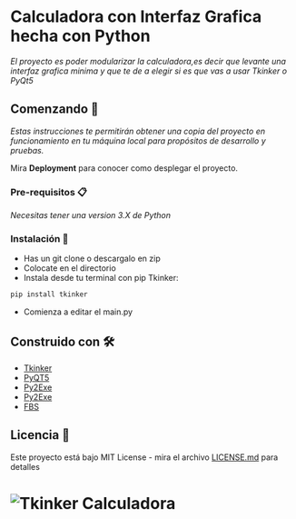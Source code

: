 # Calculadora con Interfaz Grafica hecha con Python

_El proyecto es poder modularizar la calculadora,es decir que levante una interfaz grafica minima y que te de a elegir si es que vas a usar Tkinker o PyQt5_

## Comenzando 🚀

_Estas instrucciones te permitirán obtener una copia del proyecto en funcionamiento en tu máquina local para propósitos de desarrollo y pruebas._

Mira **Deployment** para conocer como desplegar el proyecto.


### Pre-requisitos 📋

_Necesitas tener una version 3.X de Python_

### Instalación 🔧

- Has un git clone o descargalo en zip
- Colocate en el directorio
- Instala desde tu terminal con pip Tkinker:
```bash
pip install tkinker
```
- Comienza a editar el main.py

## Construido con 🛠️

* [Tkinker](https://docs.python.org/3/library/tkinter.html) 
* [PyQT5](https://doc.qt.io/qtforpython)
* [Py2Exe](https://www.py2exe.org/) 
* [Py2Exe](https://www.py2exe.org/) 
* [FBS](https://github.com/mherrmann/fbs)

## Licencia 📄

Este proyecto está bajo MIT License - mira el archivo [LICENSE.md](LICENSE.md) para detalles

# ![Tkinker Calculadora](https://i.imgur.com/0fuyZjZ.png)

